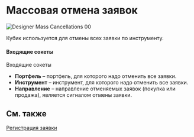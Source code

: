 # Массовая отмена заявок

![Designer Mass Cancellations 00](~/images/Designer_Mass_Cancellations_00.png)

Кубик используется для отмены всех заявки по инструменту.

#### Входящие сокеты

Входящие сокеты

- **Портфель** – портфель, для которого надо отменить все заявки.
- **Инструмент** – инструмент, для которого надо отменить все заявки.
- **Направление** – направление отменяемых заявок (покупка или продажа), является сигналом отмены заявки.

## См. также

[Регистрация заявки](Designer_Position_opening.md)
